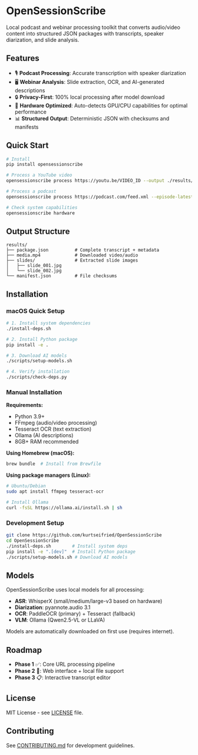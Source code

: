 # OpenSessionScribe

Local podcast and webinar processing toolkit that converts audio/video content into structured JSON packages with transcripts, speaker diarization, and slide analysis.

## Features

- 🎙️ **Podcast Processing**: Accurate transcription with speaker diarization
- 🖥️ **Webinar Analysis**: Slide extraction, OCR, and AI-generated descriptions  
- 🔒 **Privacy-First**: 100% local processing after model download
- 🚀 **Hardware Optimized**: Auto-detects GPU/CPU capabilities for optimal performance
- 📊 **Structured Output**: Deterministic JSON with checksums and manifests

## Quick Start

```bash
# Install
pip install opensessionscribe

# Process a YouTube video
opensessionscribe process https://youtu.be/VIDEO_ID --output ./results/

# Process a podcast
opensessionscribe process https://podcast.com/feed.xml --episode-latest --output ./results/

# Check system capabilities
opensessionscribe hardware
```

## Output Structure

```
results/
├── package.json          # Complete transcript + metadata
├── media.mp4             # Downloaded video/audio
├── slides/               # Extracted slide images
│   ├── slide_001.jpg
│   └── slide_002.jpg
└── manifest.json         # File checksums
```

## Installation

### macOS Quick Setup

```bash
# 1. Install system dependencies
./install-deps.sh

# 2. Install Python package
pip install -e .

# 3. Download AI models
./scripts/setup-models.sh

# 4. Verify installation
./scripts/check-deps.py
```

### Manual Installation

**Requirements:**
- Python 3.9+
- FFmpeg (audio/video processing)
- Tesseract OCR (text extraction)
- Ollama (AI descriptions)
- 8GB+ RAM recommended

**Using Homebrew (macOS):**
```bash
brew bundle  # Install from Brewfile
```

**Using package managers (Linux):**
```bash
# Ubuntu/Debian
sudo apt install ffmpeg tesseract-ocr

# Install Ollama
curl -fsSL https://ollama.ai/install.sh | sh
```

### Development Setup

```bash
git clone https://github.com/kurtseifried/OpenSessionScribe
cd OpenSessionScribe
./install-deps.sh        # Install system deps
pip install -e ".[dev]"  # Install Python package
./scripts/setup-models.sh # Download AI models
```

## Models

OpenSessionScribe uses local models for all processing:

- **ASR**: WhisperX (small/medium/large-v3 based on hardware)
- **Diarization**: pyannote.audio 3.1
- **OCR**: PaddleOCR (primary) + Tesseract (fallback) 
- **VLM**: Ollama (Qwen2.5-VL or LLaVA)

Models are automatically downloaded on first use (requires internet).

## Roadmap

- **Phase 1** ✅: Core URL processing pipeline
- **Phase 2** 🚧: Web interface + local file support
- **Phase 3** 📋: Interactive transcript editor

## License

MIT License - see [LICENSE](LICENSE) file.

## Contributing

See [CONTRIBUTING.md](CONTRIBUTING.md) for development guidelines.